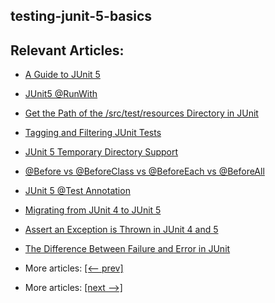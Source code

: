 ## testing-junit-5-basics

## Relevant Articles:

- [A Guide to JUnit 5](docs/Junit5_Guide.md)
- [JUnit5 @RunWith](docs/Junit5_@RunWith.md)
- [Get the Path of the /src/test/resources Directory in JUnit](docs/Junit5_ResourcesPath.md)
- [Tagging and Filtering JUnit Tests](docs/Junit5_@Tag.md)
- [JUnit 5 Temporary Directory Support](docs/Junit5_Temporary_Directory.md)
- [@Before vs @BeforeClass vs @BeforeEach vs @BeforeAll](docs/Junit5_Before_Annotation.md)
- [JUnit 5 @Test Annotation](docs/Junit5_@Test.md)
- [Migrating from JUnit 4 to JUnit 5](docs/Junit5_Migration.md)
- [Assert an Exception is Thrown in JUnit 4 and 5](docs/Junit5_AssertException.md)
- [The Difference Between Failure and Error in JUnit](docs/Junit5_Failure_VS_Error.md)

- More articles: [[<-- prev]](../junit-5/README.md)
- More articles: [[next -->]](../junit-5-advanced/README.md)